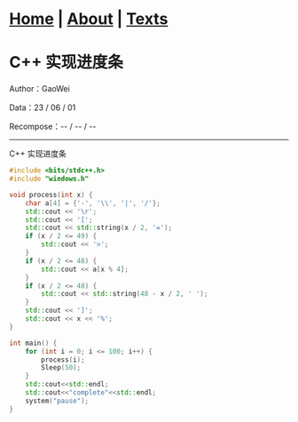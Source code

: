 # [Home](/README) |   [About](/about)  |   [Texts](/allTexts)
# C++ 实现进度条


Author：GaoWei   

Data：23 / 06 / 01

Recompose：-- / -- / --

---




C++ 实现进度条
```c++
#include <bits/stdc++.h>
#include "windows.h"

void process(int x) {
    char a[4] = {'-', '\\', '|', '/'};
    std::cout << '\r';
    std::cout << '[';
    std::cout << std::string(x / 2, '=');
    if (x / 2 <= 49) {
        std::cout << '>';
    }
    if (x / 2 <= 48) {
        std::cout << a[x % 4];
    }
    if (x / 2 <= 48) {
        std::cout << std::string(48 - x / 2, ' ');
    }
    std::cout << ']';
    std::cout << x << '%';
}

int main() {
    for (int i = 0; i <= 100; i++) {
        process(i);
        Sleep(50);
    }
    std::cout<<std::endl;
    std::cout<<"complete"<<std::endl;
    system("pause");
}
```